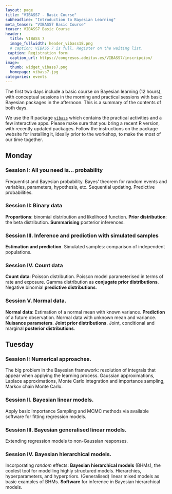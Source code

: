 ```yaml
---
layout: page
title: "VIBASS7 - Basic Course"
subheadline: "Introduction to Bayesian Learning"
meta_teaser: "VIBASS7 Basic Course"
teaser: VIBASS7 Basic Course
header:
  title: VIBASS 7
  image_fullwidth: header_vibass18.png
  # caption: VIBASS 7 is full. Register on the waiting list.
 caption: Registration form
  caption_url: https://congresos.adeituv.es/VIBASS7/inscripcion/
image:
  thumb: widget_vibass7.png
  homepage: vibass7.jpg
categories: events
---
```


The first two days include a basic course on Bayesian learning (12 hours), with conceptual sessions in the morning and practical sessions with basic Bayesian packages in the afternoon. 
This is a summary of the contents of both days.

We use the R package [`vibass`](http://vabar.es/vibass/) which contains the practical activities and a few interactive apps.
Please make sure that you bring a recent R version, with recently updated packages.
Follow the instructions on the package website for installing it, ideally prior to the workshop, to make the most of our time together.

## Monday

### Session I: __All you need is... probability__

Frequentist and Bayesian probability. Bayes’ theorem for random events and variables,
parameters, hypothesis, etc. Sequential updating. Predictive probabilities.

### Session II: __Binary data__

__Proportions__: binomial distribution and likelihood function.
__Prior distribution__: the beta distribution.
__Summarising__ posterior inferences.


### Session III. __Inference and prediction with simulated samples__

__Estimation and prediction__. Simulated samples: comparison of independent populations.

### Session IV. __Count data__

__Count data__: Poisson distribution. Poisson model parameterised in terms of rate and exposure. Gamma distribution as __conjugate prior distributions__. Negative binomial __predictive distributions__. 


### Session V. Normal data.

__Normal data__: Estimation of a normal mean with known variance. __Prediction__ of a future observation. Normal data with unknown mean and variance. __Nuisance
parameters__. __Joint prior distributions__. Joint, conditional and marginal
__posterior distributions__. 


## Tuesday

### Session I: Numerical approaches.

The big problem in the Bayesian framework: resolution of integrals that appear when applying the learning process.
Gaussian approximations, Laplace approximations, Monte Carlo integration and importance sampling, Markov chain Monte Carlo.


### Session II. Bayesian linear models.

Apply basic Importance Sampling and MCMC methods via available software for fitting regression models.

### Session III. Bayesian generalised linear models.

Extending regression models to non-Gaussian responses.

### Session IV. Bayesian hierarchical models.

Incorporating _random_ effects: __Bayesian hierarchical models__ (BHMs), the coolest tool for modelling highly structured models. Hierarchies, hyperparameters, and hyperpriors. (Generalised) linear mixed models as basic examples of BHMs.
__Software__ for inference in Bayesian hierarchical models.

